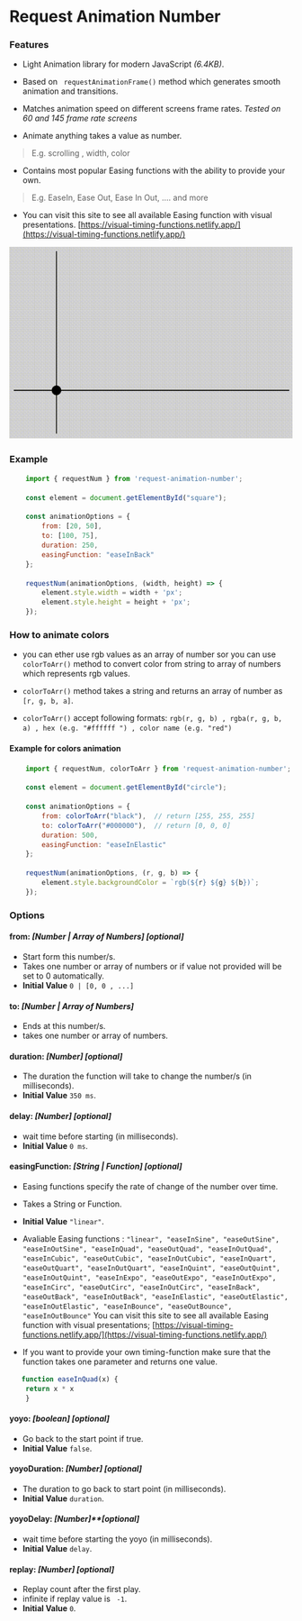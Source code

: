 
# Request Animation Number

### Features

- Light Animation library for modern JavaScript *(6.4KB)*.

- Based on ` requestAnimationFrame()` method which generates smooth animation and transitions.

- Matches animation speed on different screens frame rates. *Tested on 60 and 145 frame rate screens*

- Animate anything takes a value as number.
> E.g. scrolling , width, color

- Contains most popular Easing functions with the ability to provide your own.
> E.g. EaseIn, Ease Out, Ease In Out, .... and more

- You can visit this site to see all available Easing function with visual presentations.
[https://visual-timing-functions.netlify.app/](https://visual-timing-functions.netlify.app/)

[![](https://github.com/alabsi91/request-animation-number/blob/media/20210613_185929~1.gif)](https://visual-timing-functions.netlify.app/)

### Example

```javascript
    import { requestNum } from 'request-animation-number';

    const element = document.getElementById("square");

    const animationOptions = {
		from: [20, 50], 
		to: [100, 75], 
		duration: 250, 
		easingFunction: "easeInBack"
	};

    requestNum(animationOptions, (width, height) => {
    	element.style.width = width + 'px';
    	element.style.height = height + 'px';
    });
```

### How to animate colors
- you can ether use rgb values as an array of number sor you can use `colorToArr()` method to convert color from string to array of numbers which represents rgb values.

-  `colorToArr()` method takes a string and returns an array of number as `[r, g, b, a]`.
- `colorToArr()` accept following formats: 
`rgb(r, g, b) , rgba(r, g, b, a) , hex (e.g. "#ffffff ") , color name (e.g. "red")`

#### Example for colors animation
```javascript
    import { requestNum, colorToArr } from 'request-animation-number';

    const element = document.getElementById("circle");

    const animationOptions = {
		from: colorToArr("black"),  // return [255, 255, 255]
		to: colorToArr("#000000"),  // return [0, 0, 0]
		duration: 500,
		easingFunction: "easeInElastic"
	};

    requestNum(animationOptions, (r, g, b) => {
    	element.style.backgroundColor = `rgb(${r} ${g} ${b})`;
    });
```

###  Options

#### from: *[Number | Array of Numbers]* *[optional]*
- Start form this number/s.
- Takes one number or array of numbers or if value not provided will be set to 0 automatically.
- **Initial Value** `0 | [0, 0 , ...]`

#### to: *[Number | Array of Numbers]*
- Ends at this number/s.
- takes one number or array of numbers.

#### duration: *[Number]* *[optional]*
- The duration the function will take to change the number/s (in milliseconds).
- **Initial Value** `350 ms`.

#### delay: *[Number]* *[optional]*
- wait time before starting (in milliseconds).
- **Initial Value** `0 ms`.

#### easingFunction: *[String | Function]* *[optional]*
- Easing functions specify the rate of change of the number over time.
- Takes a String or Function.
- **Initial Value** `"linear"`.
- Avaliable Easing functions : `"linear", "easeInSine", "easeOutSine", "easeInOutSine", "easeInQuad", "easeOutQuad", "easeInOutQuad", "easeInCubic", "easeOutCubic", "easeInOutCubic", "easeInQuart", "easeOutQuart", "easeInOutQuart", "easeInQuint", "easeOutQuint", "easeInOutQuint", "easeInExpo", "easeOutExpo", "easeInOutExpo", "easeInCirc", "easeOutCirc", "easeInOutCirc", "easeInBack", "easeOutBack", "easeInOutBack", "easeInElastic", "easeOutElastic", "easeInOutElastic", "easeInBounce", "easeOutBounce", "easeInOutBounce"`
You can visit this site to see all available Easing function with visual presentations;
[https://visual-timing-functions.netlify.app/](https://visual-timing-functions.netlify.app/)

- If you want to provide your own timing-function make sure that the function takes one parameter and returns one value.

```javascript
   function easeInQuad(x) {
    return x * x
    }
```

#### yoyo: *[boolean]* *[optional]*
- Go back to the start point if true.
- **Initial Value** `false`.

#### yoyoDuration: *[Number]* *[optional]*
- The duration to go back to start point (in milliseconds).
- **Initial Value** `duration`.

#### yoyoDelay:  *[Number]**[optional]*
- wait time before starting the yoyo (in milliseconds).
- **Initial Value** `delay`.

#### replay: *[Number]* *[optional]*
- Replay count after the first play.
- infinite if replay value is ` -1`.
- **Initial Value** `0`.
